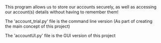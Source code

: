 This program allows us to store our accounts securely, as well as accessing our account(s) details without having to remember them!

The 'account_trial.py' file is the command line version (As part of creating the main concept of this project)

The 'accountUI.py' file is the GUI version of this project 
